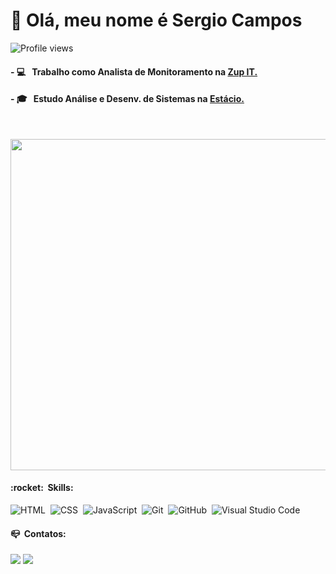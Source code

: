  
<h1 align="left">👋 Olá, meu nome é Sergio Campos</h1>
<p align="left"> <img src="https://komarev.com/ghpvc/?username=scarfax&color=orange" alt="Profile views" /> </p>

####  - 💻 &nbsp; Trabalho como **Analista de Monitoramento** na <a href="https://www.zup.com.br/">Zup IT.</a>

####  - 🎓 &nbsp; Estudo **Análise e Desenv. de Sistemas** na <a href="https://estacio.br/">Estácio.</a>



<br>
<p align="left">
<img width="530em" src="https://github-readme-stats.vercel.app/api/top-langs/?username=scarfax&layout=compact&langs_count=7&theme=merko" />
</p>

<h4> :rocket: &nbsp;Skills: </h4>

![HTML](https://img.shields.io/badge/-HTML-05122A?style=flat&logo=HTML5)&nbsp;
![CSS](https://img.shields.io/badge/-CSS-05122A?style=flat&logo=CSS3&logoColor=1572B6)&nbsp;
![JavaScript](https://img.shields.io/badge/-JavaScript-05122A?style=flat&logo=javascript)&nbsp;
![Git](https://img.shields.io/badge/-Git-05122A?style=flat&logo=git)&nbsp;
![GitHub](https://img.shields.io/badge/-GitHub-05122A?style=flat&logo=github)&nbsp;
![Visual Studio Code](https://img.shields.io/badge/-Visual%20Studio%20Code-05122A?style=flat&logo=visual-studio-code&logoColor=007ACC)&nbsp;

<h4> 📪&nbsp; Contatos: </h4> 

<a href = "mailto:scarfax@gmail.com"><img src="https://img.shields.io/badge/-Gmail-%23333?style=for-the-badge&logo=gmail&logoColor=white" target="_blank"></a>
<a href="https://www.linkedin.com/in/sergio-campos-mesquita-ba890731/" target="_blank"><img src="https://img.shields.io/badge/-LinkedIn-%230077B5?style=for-the-badge&logo=linkedin&logoColor=white" target="_blank"></a> 


<br><br>
